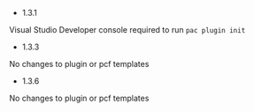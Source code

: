 * 1.3.1

Visual Studio Developer console required to run `pac plugin init`

* 1.3.3 

No changes to plugin or pcf templates

* 1.3.6

No changes to plugin or pcf templates
